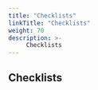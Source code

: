 ```yaml
---
title: "Checklists"
linkTitle: "Checklists"
weight: 70
description: >-
     Checklists
---
```


## Checklists



